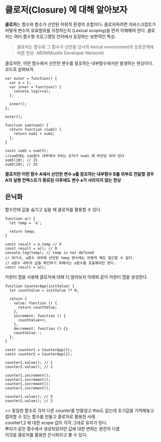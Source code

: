 # 클로저(Closure) 에 대해 알아보자

**클로저**는 함수와 함수가 선언된 어휘적 환경의 조합이다.
클로저하려면 자바스크립트가 어떻게 변수의 유효범위를 지정하는지 (Lexical scoping)을 먼저 이해해야 한다.
클로저는 여러 함수형 프로그랭밍 언어에서 등장하는 보편적인 특성.

> 클로저는 함수와 그 함수가 선언될 당시의 lexical environment의 상호관계에 따른 현상
> -MDN(Mozilla Developer Network)

클로저란, 어떤 함수에서 선언한 변수를 참조하는 내부함수에서만 발생하는 현상이다.
코드로 살펴보자.

```
var outer = function() {
  var a = 1;
  var inner = function() {
    console.log(++a);
  };

  inner();
};

outer();
```

```
function sum(num1) {
  return function (num2) {
    return num1 + num2;
  };
}

const sum5 = sum(5);
//sum5에는 sum함수 내부에서 5라는 숫자가 num1 에 바인딩 되어 있다
sum5(10); // 15
sum5(20); // 25
```

**클로저란 어떤 함수 A에서 선언한 변수 a를 참조하는 내부함수 B를 외부로 전달할 경우 A의 실행 컨텍스트가 종료된 이후에도 변수 a가 사라지지 않는 현상**

## 은닉화

함수안에 값을 숨기고 싶을 때 클로저를 활용할 수 있다.

```
function a() {
  let temp = 'a';

  return tmep;
}

const result = a.temp // X
const result = a(); // O
console.log(temp); // temp is not defined
// 여기서, a함수 내부에 선언된 tmep 변수에는 어떻게 해도 접근할 수 없다.
// a함수 내부의 값을 확인하기 위해서는 a함수를 호출해야만 한다.
const result = a();
```

카운터 앱을 사용해 클로저에 대해 더 알아보자
아래와 같이 카운터 앱을 생성한다.

```
function CounterApp(initValue) {
  let countValue = initValue ?? 0;

  return {
    value: function () {
      return countValue;
    },
    increment: function () {
      countValue++;
    },
    decrement: function () {}
    countValue--;
  };
}

const counter1 = CounterApp(1);
const counter2 = CounterApp(2);

counter1.value(); // 1
counter2.value(); // 2

counter1.increment();
counter1.increment();
counter1.increment();
counter1.increment();

counter1.value(); // 5
counter2.value(); // 2
```

=> 동일한 함수로 각자 다른 counter를 만들었고 this도 없는데
초기값을 기억해놓고 캡처할 수 있는 함수를 만들고 클로저로 활용한 사례 </br>
counter1,2 에 대한 scope 값이 각각 그대로 유지가 된다. </br>
뿌리가 같은 함수에서 생성되었지만 값에 대한 변화는 완전히 다름 </br>
이것을 클로저를 활용한 은닉화라고 볼 수 있다.
